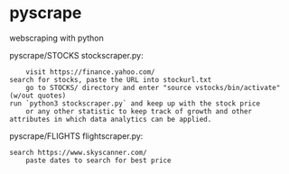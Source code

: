 # pyscrape
webscraping with python

pyscrape/STOCKS
stockscraper.py:
	
        visit https://finance.yahoo.com/ 
	search for stocks, paste the URL into stockurl.txt 
        go to STOCKS/ directory and enter "source vstocks/bin/activate" (w/out quotes)
	run `python3 stockscraper.py` and keep up with the stock price 
        or any other statistic to keep track of growth and other
	attributes in which data analytics can be applied. 

pyscrape/FLIGHTS
flightscraper.py:

	search https://www.skyscanner.com/
        paste dates to search for best price
